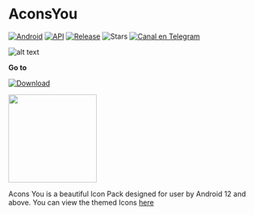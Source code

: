 # AconsYou
[![Android](https://img.shields.io/badge/Plataforma-Android-colorA=blue&colorB=lime.svg?style=for-the-badge)](https://www.android.com) [![API](https://img.shields.io/badge/API-21%2B-cyan.svg?logo=android&tint:blue&style=for-the-badge)](https://developer.android.com/studio/releases/platforms)
[![Release](https://img.shields.io/github/v/release/anarchist22/AconsYou?color=%23b597f4&style=for-the-badge)](https://github.com/anarchist22/AconsYou/releases)
![Stars](https://img.shields.io/github/stars/anarchist22/AconsYou?color=yellow&style=for-the-badge)
[![Canal en Telegram](https://img.shields.io/badge/Canal_Telegram-2CA5E0.svg?style=for-the-badge&logo=Telegram)](https://t.me/acons_icons "Contact me in Telegram")
 
![alt text](https://raw.githubusercontent.com/anarchist22/AconsYou/main/app/resources/database/drawables/logo_acons.png)

**Go to** 

[![Download](https://img.shields.io/github/downloads/anarchist22/AconsYou/total?color=%23b597f4&label=Descargar&style=for-the-badge)](https://github.com/anarchist22/AconsYou/releases)

<p align="vertical"><a href="https://www.paypal.me/LuisDiazGipa"><img src="https://raw.githubusercontent.com/andreostrovsky/donate-with-paypal/master/PNG/blue.png" width="175"></a></p>

Acons You is a beautiful Icon Pack designed for user by Android 12 and above. You can view the themed Icons [here](https://github.com/anarchist22/AconsYou/blob/main/ICONIZED.md)
